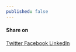 ```yaml
---
published: false
---
```


<section class="social-sharing">

<h4>Share on</h4>

  <a href="https://twitter.com/intent/tweet?via=mariusducea&amp;text=Dumping%20MySQL%20Stored%20Procedures%2c%20Functions%20and%20Triggers%20https%3a%2f%2fwww.ducea.com%2f2007%2f07%2f25%2fdumping-mysql-stored-procedures-functions-and-triggers%2f" class="btn btn-twitter btn-social" title="Share on Twitter">
    <i class="fab fa-fw fa-twitter" aria-hidden="true"></i>
    <span>Twitter</span>
  </a>

  <a href="https://www.facebook.com/sharer/sharer.php?u=https%3a%2f%2fwww.ducea.com%2f2007%2f07%2f25%2fdumping-mysql-stored-procedures-functions-and-triggers%2f" class="btn btn-facebook btn-social" title="Share on Facebook">
    <i class="fab fa-fw fa-facebook" aria-hidden="true"></i>
    <span> Facebook</span>
  </a>

  <a href="https://www.linkedin.com/shareArticle?mini=true&amp;url=https%3a%2f%2fwww.ducea.com%2f2007%2f07%2f25%2fdumping-mysql-stored-procedures-functions-and-triggers%2f" class="btn btn-linkedin btn-social" title="Share on LinkedIn">
    <i class="fab fa-fw fa-linkedin" aria-hidden="true"></i>
    <span> LinkedIn</span>
  </a>

</section>

